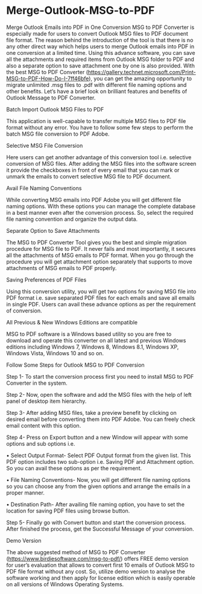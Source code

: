 # Merge-Outlook-MSG-to-PDF
Merge Outlook Emails into PDF in One Conversion 
MSG to PDF Converter is especially made for users to convert Outlook MSG files to PDF document file format. The reason behind the introduction of the tool is that there is no any other direct way which helps users to merge Outlook emails into PDF in one conversion at a limited time. Using this advance software, you can save all the attachments and required items from Outlook MSG folder to PDF and also a separate option to save attachment one by one is also provided. With the best MSG to PDF Converter (https://gallery.technet.microsoft.com/Print-MSG-to-PDF-How-Do-I-7ff46bfe), you can get the amazing opportunity to migrate unlimited .msg files to .pdf with different file naming options and other benefits. Let’s have a brief look on brilliant features and benefits of Outlook Message to PDF Converter.

Batch Import Outlook MSG Files to PDF

This application is well-capable to transfer multiple MSG files to PDF file format without any error. You have to follow some few steps to perform the batch MSG file conversion to PDF Adobe.

Selective MSG File Conversion

Here users can get another advantage of this conversion tool i.e. selective conversion of MSG files. After adding the MSG files into the software screen it provide the checkboxes in front of every email that you can mark or unmark the emails to convert selective MSG file to PDF document.  

Avail File Naming Conventions

While converting MSG emails into PDF Adobe you will get different file naming options. With these options you can manage the complete database in a best manner even after the conversion process. So, select the required file naming convention and organize the output data. 

Separate Option to Save Attachments

The MSG to PDF Converter Tool gives you the best and simple migration procedure for MSG file to PDF. It never fails and most importantly, it secures all the attachments of MSG emails to PDF format. When you go through the procedure you will get attachment option separately that supports to move attachments of MSG emails to PDF properly.

Saving Preferences of PDF Files

Using this conversion utility, you will get two options for saving MSG file into PDF format i.e. save separated PDF files for each emails and save all emails in single PDF. Users can avail these advance options as per the requirement of conversion. 

All Previous & New Windows Editions are compatible

MSG to PDF software is a Windows based utility so you are free to download and operate this converter on all latest and previous Windows editions including Windows 7, Windows 8, Windows 8.1, Windows XP, Windows Vista, Windows 10 and so on.

Follow Some Steps for Outlook MSG to PDF Conversion

Step 1- To start the conversion process first you need to install MSG to PDF Converter in the system.

Step 2- Now, open the software and add the MSG files with the help of left panel of desktop item hierarchy. 

Step 3- After adding MSG files, take a preview benefit by clicking on desired email before converting them into PDF Adobe. You can freely check email content with this option.

Step 4- Press on Export button and a new Window will appear with some options and sub options i.e. 

•	Select Output Format- Select PDF Output format from the given list. This PDF option includes two sub-option i.e. Saving PDF and Attachment option. So you can avail these options as per the requirement.

•	File Naming Conventions- Now, you will get different file naming options so you can choose any from the given options and arrange the emails in a proper manner.

•	Destination Path- After availing file naming option, you have to set the location for saving PDF files using browse button. 

Step 5- Finally go with Convert button and start the conversion process. After finished the process, get the Successful Message of your conversion.

Demo Version

The above suggested method of MSG to PDF Converter (https://www.birdiesoftware.com/msg-to-pdf/) offers FREE demo version for user’s evaluation that allows to convert first 10 emails of Outlook MSG to PDF file format without any cost. So, utilize demo version to analyse the software working and then apply for license edition which is easily operable on all versions of Windows Operating Systems.
